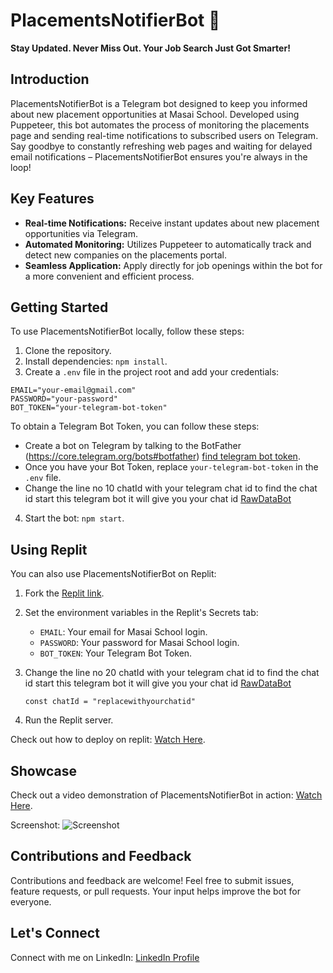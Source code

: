 # PlacementsNotifierBot 🤖

**Stay Updated. Never Miss Out. Your Job Search Just Got Smarter!**

## Introduction

PlacementsNotifierBot is a Telegram bot designed to keep you informed about new placement opportunities at Masai School. 
Developed using Puppeteer, this bot automates the process of monitoring the placements page and sending real-time notifications to subscribed users on Telegram.
Say goodbye to constantly refreshing web pages and waiting for delayed email notifications – PlacementsNotifierBot ensures you're always in the loop!

## Key Features

- **Real-time Notifications:** Receive instant updates about new placement opportunities via Telegram.
- **Automated Monitoring:** Utilizes Puppeteer to automatically track and detect new companies on the placements portal.
- **Seamless Application:** Apply directly for job openings within the bot for a more convenient and efficient process.

## Getting Started

To use PlacementsNotifierBot locally, follow these steps:

1. Clone the repository.
2. Install dependencies: `npm install`.
3. Create a `.env` file in the project root and add your credentials:

```
EMAIL="your-email@gmail.com"
PASSWORD="your-password"
BOT_TOKEN="your-telegram-bot-token"
```

To obtain a Telegram Bot Token, you can follow these steps:

- Create a bot on Telegram by talking to the BotFather (https://core.telegram.org/bots#botfather) [find telegram bot token](https://drive.google.com/file/d/12CQum85EHOA6ckAHdGWWH0ePJUn6DxPV/view).
- Once you have your Bot Token, replace `your-telegram-bot-token` in the `.env` file.
- Change the line no 10 chatId with your telegram chat id to find the chat id start this telegram bot it will give you your chat id [RawDataBot](https://t.me/raw_data_bot)

4. Start the bot: `npm start`.

## Using Replit

You can also use PlacementsNotifierBot on Replit:

1. Fork the [Replit link](https://replit.com/@Ankithubnew/PlacementsNotifierBot#).
2. Set the environment variables in the Replit's Secrets tab:

   - `EMAIL`: Your email for Masai School login.
   - `PASSWORD`: Your password for Masai School login.
   - `BOT_TOKEN`: Your Telegram Bot Token.

3. Change the line no 20 chatId with your telegram chat id to find the chat id start this telegram bot it will give you your chat id [RawDataBot](https://t.me/raw_data_bot)

   ```const chatId = "replacewithyourchatid"```

4. Run the Replit server.

Check out how to deploy on replit: [Watch Here](https://drive.google.com/file/d/12CQum85EHOA6ckAHdGWWH0ePJUn6DxPV/view).

## Showcase

Check out a video demonstration of PlacementsNotifierBot in action: [Watch Here](https://drive.google.com/file/d/1m-5nXAf-JZdWTYjAsdoDDyAOLEWr4R5M/view).


Screenshot:
![Screenshot](https://github.com/Ankithubnew/Placements-Notifier-Bot/assets/120358743/f71f2671-c216-4959-9f09-80c731431d1e)



## Contributions and Feedback

Contributions and feedback are welcome! Feel free to submit issues, feature requests, or pull requests. Your input helps improve the bot for everyone.

## Let's Connect

Connect with me on LinkedIn: [LinkedIn Profile](https://www.linkedin.com/in/ankit-kumar-19121a245/)
